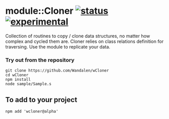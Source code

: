 
# module::Cloner [![status](https://github.com/Wandalen/wCloner/workflows/publish/badge.svg)](https://github.com/Wandalen/wCloner/actions?query=workflow%3Apublish) [![experimental](https://img.shields.io/badge/stability-experimental-orange.svg)](https://github.com/emersion/stability-badges#experimental)

Collection of routines to copy / clone data structures, no matter how complex and cycled them are. Cloner relies on class relations definition for traversing. Use the module to replicate your data.

### Try out from the repository
```
git clone https://github.com/Wandalen/wCloner
cd wCloner
npm install
node sample/Sample.s
```

## To add to your project
```
npm add 'wcloner@alpha'
```







































































